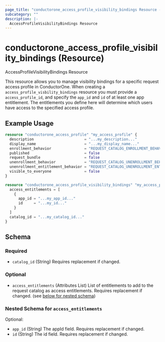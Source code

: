 ```yaml
---
page_title: "conductorone_access_profile_visibility_bindings Resource - terraform-provider-conductorone"
subcategory: ""
description: |-
  AccessProfileVisibilityBindings Resource
---
```


# conductorone_access_profile_visibility_bindings (Resource)

AccessProfileVisibilityBindings Resource

This resource allows you to manage visibility bindings for a specific request access profile in ConductorOne.
When creating a `access_profile_visbility_bindings` resource you must provide a `access_profile_id`, and specify the `app_id` and `id` of at least one app entitlement.
The entitlements you define here will determine which users have access to the specified access profile.

## Example Usage

```terraform
resource "conductorone_access_profile" "my_access_profile" {
  description                       = "...my_description..."
  display_name                      = "...my_display_name..."
  enrollment_behavior               = "REQUEST_CATALOG_ENROLLMENT_BEHAVIOR_UNSPECIFIED"
  published                         = false
  request_bundle                    = false
  unenrollment_behavior             = "REQUEST_CATALOG_UNENROLLMENT_BEHAVIOR_UNSPECIFIED"
  unenrollment_entitlement_behavior = "REQUEST_CATALOG_UNENROLLMENT_ENTITLEMENT_BEHAVIOR_BYPASS"
  visible_to_everyone               = false
}
```

```terraform
resource "conductorone_access_profile_visibility_bindings" "my_access_profile_visibility_bindings" {
  access_entitlements = [
    {
      app_id = "...my_app_id..."
      id     = "...my_id..."
    }
  ]
  catalog_id = "...my_catalog_id..."
}
```

<!-- schema generated by tfplugindocs -->
## Schema

### Required

- `catalog_id` (String) Requires replacement if changed.

### Optional

- `access_entitlements` (Attributes List) List of entitlements to add to the request catalog as access entitlements. Requires replacement if changed. (see [below for nested schema](#nestedatt--access_entitlements))

<a id="nestedatt--access_entitlements"></a>
### Nested Schema for `access_entitlements`

Optional:

- `app_id` (String) The appId field. Requires replacement if changed.
- `id` (String) The id field. Requires replacement if changed.
